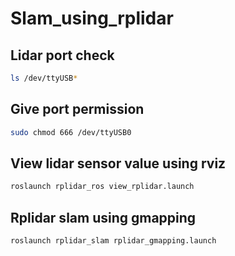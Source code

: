 # Slam_using_rplidar

## Lidar port check
```bash
ls /dev/ttyUSB* 
```
## Give port permission
```bash
sudo chmod 666 /dev/ttyUSB0
```

## View lidar sensor value using rviz
```bash
roslaunch rplidar_ros view_rplidar.launch
```

## Rplidar slam using gmapping
```bash
roslaunch rplidar_slam rplidar_gmapping.launch
```

